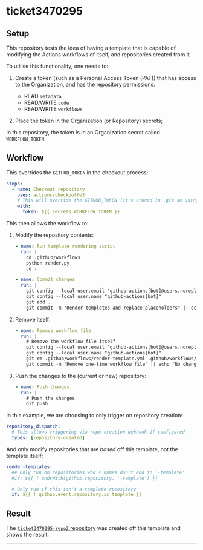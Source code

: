 # ticket3470295

## Setup

This repository tests the idea of having a template that is capable of modifying the Actions workflows of itself, and repositories created from it.

To utilise this functionality, one needs to:

  1. Create a token (such as a Personal Access Token (PAT)) that has access to the Organization, and has the repository permissions:

      - READ `metadata`
      - READ/WRITE `code`
      - READ/WRITE `workflows`

  2. Place the token in the Organization (or Repository) secrets;

In this repository, the token is in an Organization secret called `WORKFLOW_TOKEN`.

## Workflow

This overrides the `GITHUB_TOKEN` in the checkout process:
  
  ```yaml
  steps:
    - name: Checkout repository
      uses: actions/checkout@v3
      # This will override the GITHUB_TOKEN (it's stored in .git so using 'env:' won't work?)
      with:
        token: ${{ secrets.WORKFLOW_TOKEN }}
  ```

This then allows the workflow to:

  1. Modify the repository contents:
      
      ```yaml
      - name: Run template rendering script
        run: |
          cd .github/workflows
          python render.py
          cd -
      
      - name: Commit changes
        run: |
          git config --local user.email "github-actions[bot]@users.noreply.github.com"
          git config --local user.name "github-actions[bot]"
          git add .
          git commit -m "Render templates and replace placeholders" || echo "No changes to commit"
      ```
  
  2. Remove itself:
      
      ```yaml
      - name: Remove workflow file
        run: |
          # Remove the workflow file itself
          git config --local user.email "github-actions[bot]@users.noreply.github.com"
          git config --local user.name "github-actions[bot]"
          git rm .github/workflows/render-template.yml .github/workflows/render.py
          git commit -m "Remove one-time workflow file" || echo "No changes to commit"
      ```
  
  3. Push the changes to the (current or new) repository:
      
      ```yaml
      - name: Push changes
        run: |
          # Push the changes
          git push
      ```

In this example, we are choosing to only trigger on repository creation:
  
  ```yaml
  repository_dispatch:
    # This allows triggering via repo creation webhook if configured
    types: [repository-created]
  ```

And only modify repositories that are _based_ off this template, not the
template itself:
  
  ```yaml
  render-templates:
    ## Only run on repositories who's names don't end in '-template'
    #if: ${{ ! endsWith(github.repository, '-template') }}

    # Only run if this isn't a template rpeository
    if: ${{ ! github.event.repository.is_template }}
  ```

## Result

The
[`ticket3470295-repo2` repository](https://github.com/krayon-tests/ticket3470295-repo2)
was created off this template and shows the result.

----
[//]: # ( vim: set ts=4 sw=4 et cindent tw=80 ai si syn=markdown ft=markdown: )
